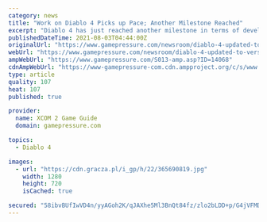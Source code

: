 ```yaml
---
category: news
title: "Work on Diablo 4 Picks up Pace; Another Milestone Reached"
excerpt: "Diablo 4 has just reached another milestone in terms of development process. This is indicated by information found by one of the Reddit users."
publishedDateTime: 2021-08-03T04:44:00Z
originalUrl: "https://www.gamepressure.com/newsroom/diablo-4-updated-to-version-020/z336f4"
webUrl: "https://www.gamepressure.com/newsroom/diablo-4-updated-to-version-020/z336f4"
ampWebUrl: "https://www.gamepressure.com/S013-amp.asp?ID=14068"
cdnAmpWebUrl: "https://www-gamepressure-com.cdn.ampproject.org/c/s/www.gamepressure.com/S013-amp.asp?ID=14068"
type: article
quality: 107
heat: 107
published: true

provider:
  name: XCOM 2 Game Guide
  domain: gamepressure.com

topics:
  - Diablo 4

images:
  - url: "https://cdn.gracza.pl/i_gp/h/22/365690819.jpg"
    width: 1280
    height: 720
    isCached: true

secured: "58ibvBUfIwVD4n/yyAGoh2K/qJAXhe5Ml3BnQt84fz/zlo2bLDD+p/G4jVFMDSDvfzdPLy46SUyop0ENkitZgLm65SR5DfiHaXfq52bQ7I12YFpWnlp+FEcY+cUlCkLr1B6X8/afYNeM3R7p0ptn0DGnfVjkzrQ1s+bk2jf718MAAyYydL9k+BD+df59zt0hNvSVoPnYpp3KEKmBpiom4hf/NIu9hk/1rDRP4djq5vRTKZRMMpMk8n0MfOVBZEJW3ehajZSznTFBwj+PXix3TzSk0+hipZ2mQa5pV/oWNIKin+cx6ADylrIkSjFmz9PDCXImXWy3nj2RzL/6CK7Ckj9TKv6UBUNF+Wr1FjoQ6fY=;VO9ARBoLjh3D4OJoBVyN+g=="
---
```


